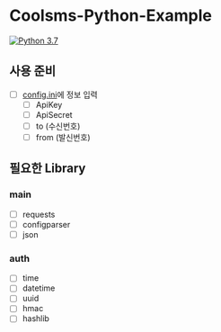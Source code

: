 # Coolsms-Python-Example

[![Python 3.7](https://img.shields.io/badge/python-3.7-blue.svg)](https://www.python.org/downloads/release/python-370/)

## 사용 준비
- [ ] [config.ini](https://github.com/coolsms/examples/blob/python/python/config.ini)에 정보 입력
  - [ ] ApiKey
  - [ ] ApiSecret
  - [ ] to (수신번호)
  - [ ] from (발신번호)

## 필요한 Library
### main
- [ ] requests
- [ ] configparser
- [ ] json
### auth
- [ ] time
- [ ] datetime
- [ ] uuid
- [ ] hmac
- [ ] hashlib
